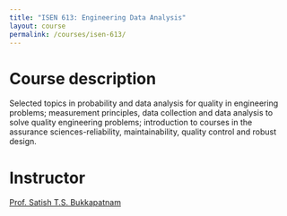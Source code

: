 ```yaml
---
title: "ISEN 613: Engineering Data Analysis"
layout: course
permalink: /courses/isen-613/
---
```

# Course description
Selected topics in probability and data analysis for quality in engineering problems; measurement principles, data collection and data analysis to solve quality engineering problems; introduction to courses in the assurance sciences-reliability, maintainability, quality control and robust design.

# Instructor
<a href = "https://engineering.tamu.edu/industrial/profiles/bukkapatnam-satish.html">Prof. Satish T.S. Bukkapatnam</a>